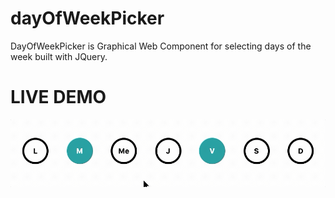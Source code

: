 # dayOfWeekPicker
DayOfWeekPicker is Graphical Web Component for selecting days of the week built with JQuery.

# LIVE DEMO
![Day Of Week Picker Component Live Demo](image/liveDemoWeekOfDayPicker.gif)
